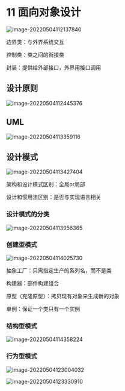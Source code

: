 # 11 面向对象设计

![image-20220504112137840](http://cdn.huangxindi.com/img/image-20220504112137840.png)

边界类：与外界系统交互

控制类：类之间的衔接类

封装：提供给外部接口，外界用接口调用

## 设计原则

![image-20220504112445376](http://cdn.huangxindi.com/img/image-20220504112445376.png)

## UML

![image-20220504113359116](http://cdn.huangxindi.com/img/image-20220504113359116.png)

## 设计模式

![image-20220504113427404](http://cdn.huangxindi.com/img/image-20220504113427404.png)

架构和设计模式区别：全局or局部

设计和惯用法区别：是否与实现语言相关

### 设计模式的分类

![image-20220504113956365](http://cdn.huangxindi.com/img/image-20220504113956365.png)

### 创建型模式

![image-20220504114025730](http://cdn.huangxindi.com/img/image-20220504114025730.png)

抽象工厂：只需指定生产的系列名，而不是类

构建器：部件构建组合

原型（克隆原型）：拷贝现有对象来生成新的对象

单例：保证一个类只有一个实例

### 结构型模式

![image-20220504114358224](http://cdn.huangxindi.com/img/image-20220504114358224.png)

### 行为型模式

![image-20220504123004032](http://cdn.huangxindi.com/img/image-20220504123004032.png)

![image-20220504123330910](http://cdn.huangxindi.com/img/image-20220504123330910.png)